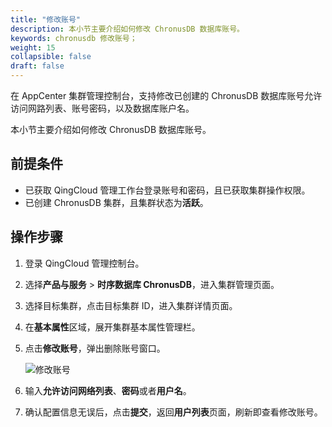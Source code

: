 ```yaml
---
title: "修改账号"
description: 本小节主要介绍如何修改 ChronusDB 数据库账号。 
keywords: chronusdb 修改账号；
weight: 15
collapsible: false
draft: false
---
```




在 AppCenter 集群管理控制台，支持修改已创建的 ChronusDB 数据库账号允许访问网路列表、账号密码，以及数据库账户名。

本小节主要介绍如何修改 ChronusDB 数据库账号。

## 前提条件

- 已获取 QingCloud 管理工作台登录账号和密码，且已获取集群操作权限。
- 已创建 ChronusDB 集群，且集群状态为**活跃**。

## 操作步骤

1. 登录 QingCloud 管理控制台。
2. 选择**产品与服务** > **时序数据库 ChronusDB**，进入集群管理页面。
3. 选择目标集群，点击目标集群 ID，进入集群详情页面。
4. 在**基本属性**区域，展开集群基本属性管理栏。
5. 点击**修改账号**，弹出删除账号窗口。
   
   ![修改账号](../../../_images/modify_user.png)

6. 输入**允许访问网络列表**、**密码**或者**用户名**。
7. 确认配置信息无误后，点击**提交**，返回**用户列表**页面，刷新即查看修改账号。
 